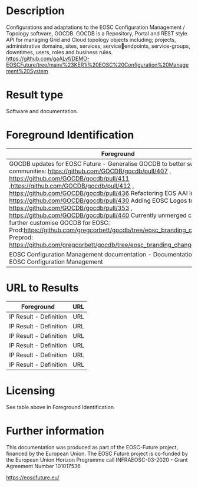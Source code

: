 # Description

Configurations and adaptations to the EOSC Configuration Management / Topology software, GOCDB. GOCDB is a Repository, Portal and REST style API for managing Grid and Cloud topology objects including; projects, administrative domains, sites, services, serviceendpoints, service-groups, downtimes, users, roles and business rules.
https://github.com/gaALvf/DEMO-EOSCFuture/tree/main/%23KER1i%20EOSC%20Configuration%20Management%20System
# Result type

Software and documentation.

# Foreground Identification

| Foreground | IP owner | license|
|------------|----------|--------|
|GOCDB updates for EOSC Future - Generalise GOCDB to better support other communities: https://github.com/GOCDB/gocdb/pull/407 , https://github.com/GOCDB/gocdb/pull/411 ,https://github.com/GOCDB/gocdb/pull/412 , https://github.com/GOCDB/gocdb/pull/436 Refactoring EOS AAI Integration: https://github.com/GOCDB/gocdb/pull/430 Adding EOSC Logos to codebase: https://github.com/GOCDB/gocdb/pull/353 , https://github.com/GOCDB/gocdb/pull/440  Currently unmerged changes to further customise GOCDB for EOSC: Prod:https://github.com/gregcorbett/gocdb/tree/eosc_branding_changes , Preprod: https://github.com/gregcorbett/gocdb/tree/eosc_branding_changes_with_oidc |UKRI/STFC |[Apache 2.0](https://www.apache.org/licenses/LICENSE-2.0)|
|EOSC Configuration Management documentation - Documentation about EOSC Configuration Management|UKRI/STFC|[CC-BY 4.0] (https://creativecommons.org/licenses/by/4.0/deed.es)|


# URL to Results

| Foreground | URL|
|------------|----------|
|IP Result	- Definition| URL|
|IP Result	- Definition| URL|
|IP Result	- Definition| URL|
|IP Result	- Definition| URL|
|IP Result	- Definition| URL|
|IP Result	- Definition| URL|

# Licensing
See table above in Foreground Identification

# Further information
This documentation was produced as part of the EOSC-Future project, financed by the European Union.
The EOSC Future project is co-funded by the European Union Horizon Programme call INFRAEOSC-03-2020 - Grant Agreement Number 101017536

https://eoscfuture.eu/


